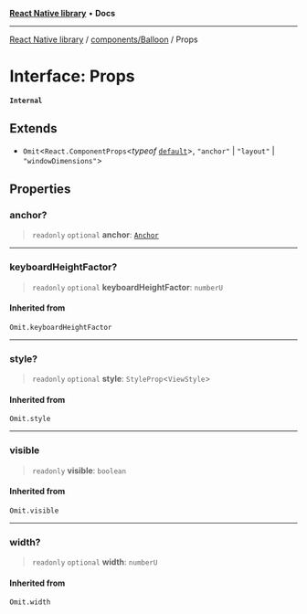 [**React Native library**](../../../index.md) • **Docs**

***

[React Native library](../../../modules.md) / [components/Balloon](../index.md) / Props

# Interface: Props

**`Internal`**

## Extends

- `Omit`\<`React.ComponentProps`\<*typeof* [`default`](../MeasuredBalloon/functions/default.md)\>, `"anchor"` \| `"layout"` \| `"windowDimensions"`\>

## Properties

### anchor?

> `readonly` `optional` **anchor**: [`Anchor`](../MeasuredBalloon/interfaces/Anchor.md)

***

### keyboardHeightFactor?

> `readonly` `optional` **keyboardHeightFactor**: `numberU`

#### Inherited from

`Omit.keyboardHeightFactor`

***

### style?

> `readonly` `optional` **style**: `StyleProp`\<`ViewStyle`\>

#### Inherited from

`Omit.style`

***

### visible

> `readonly` **visible**: `boolean`

#### Inherited from

`Omit.visible`

***

### width?

> `readonly` `optional` **width**: `numberU`

#### Inherited from

`Omit.width`
